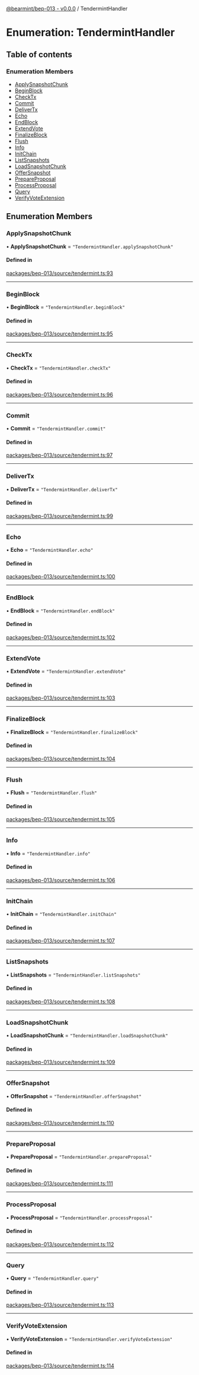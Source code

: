 [@bearmint/bep-013 - v0.0.0](../README.md) / TendermintHandler

# Enumeration: TendermintHandler

## Table of contents

### Enumeration Members

- [ApplySnapshotChunk](TendermintHandler.md#applysnapshotchunk)
- [BeginBlock](TendermintHandler.md#beginblock)
- [CheckTx](TendermintHandler.md#checktx)
- [Commit](TendermintHandler.md#commit)
- [DeliverTx](TendermintHandler.md#delivertx)
- [Echo](TendermintHandler.md#echo)
- [EndBlock](TendermintHandler.md#endblock)
- [ExtendVote](TendermintHandler.md#extendvote)
- [FinalizeBlock](TendermintHandler.md#finalizeblock)
- [Flush](TendermintHandler.md#flush)
- [Info](TendermintHandler.md#info)
- [InitChain](TendermintHandler.md#initchain)
- [ListSnapshots](TendermintHandler.md#listsnapshots)
- [LoadSnapshotChunk](TendermintHandler.md#loadsnapshotchunk)
- [OfferSnapshot](TendermintHandler.md#offersnapshot)
- [PrepareProposal](TendermintHandler.md#prepareproposal)
- [ProcessProposal](TendermintHandler.md#processproposal)
- [Query](TendermintHandler.md#query)
- [VerifyVoteExtension](TendermintHandler.md#verifyvoteextension)

## Enumeration Members

### ApplySnapshotChunk

• **ApplySnapshotChunk** = ``"TendermintHandler.applySnapshotChunk"``

#### Defined in

[packages/bep-013/source/tendermint.ts:93](https://github.com/bearmint/bearmint/blob/main/packages/bep-013/source/tendermint.ts#L93)

___

### BeginBlock

• **BeginBlock** = ``"TendermintHandler.beginBlock"``

#### Defined in

[packages/bep-013/source/tendermint.ts:95](https://github.com/bearmint/bearmint/blob/main/packages/bep-013/source/tendermint.ts#L95)

___

### CheckTx

• **CheckTx** = ``"TendermintHandler.checkTx"``

#### Defined in

[packages/bep-013/source/tendermint.ts:96](https://github.com/bearmint/bearmint/blob/main/packages/bep-013/source/tendermint.ts#L96)

___

### Commit

• **Commit** = ``"TendermintHandler.commit"``

#### Defined in

[packages/bep-013/source/tendermint.ts:97](https://github.com/bearmint/bearmint/blob/main/packages/bep-013/source/tendermint.ts#L97)

___

### DeliverTx

• **DeliverTx** = ``"TendermintHandler.deliverTx"``

#### Defined in

[packages/bep-013/source/tendermint.ts:99](https://github.com/bearmint/bearmint/blob/main/packages/bep-013/source/tendermint.ts#L99)

___

### Echo

• **Echo** = ``"TendermintHandler.echo"``

#### Defined in

[packages/bep-013/source/tendermint.ts:100](https://github.com/bearmint/bearmint/blob/main/packages/bep-013/source/tendermint.ts#L100)

___

### EndBlock

• **EndBlock** = ``"TendermintHandler.endBlock"``

#### Defined in

[packages/bep-013/source/tendermint.ts:102](https://github.com/bearmint/bearmint/blob/main/packages/bep-013/source/tendermint.ts#L102)

___

### ExtendVote

• **ExtendVote** = ``"TendermintHandler.extendVote"``

#### Defined in

[packages/bep-013/source/tendermint.ts:103](https://github.com/bearmint/bearmint/blob/main/packages/bep-013/source/tendermint.ts#L103)

___

### FinalizeBlock

• **FinalizeBlock** = ``"TendermintHandler.finalizeBlock"``

#### Defined in

[packages/bep-013/source/tendermint.ts:104](https://github.com/bearmint/bearmint/blob/main/packages/bep-013/source/tendermint.ts#L104)

___

### Flush

• **Flush** = ``"TendermintHandler.flush"``

#### Defined in

[packages/bep-013/source/tendermint.ts:105](https://github.com/bearmint/bearmint/blob/main/packages/bep-013/source/tendermint.ts#L105)

___

### Info

• **Info** = ``"TendermintHandler.info"``

#### Defined in

[packages/bep-013/source/tendermint.ts:106](https://github.com/bearmint/bearmint/blob/main/packages/bep-013/source/tendermint.ts#L106)

___

### InitChain

• **InitChain** = ``"TendermintHandler.initChain"``

#### Defined in

[packages/bep-013/source/tendermint.ts:107](https://github.com/bearmint/bearmint/blob/main/packages/bep-013/source/tendermint.ts#L107)

___

### ListSnapshots

• **ListSnapshots** = ``"TendermintHandler.listSnapshots"``

#### Defined in

[packages/bep-013/source/tendermint.ts:108](https://github.com/bearmint/bearmint/blob/main/packages/bep-013/source/tendermint.ts#L108)

___

### LoadSnapshotChunk

• **LoadSnapshotChunk** = ``"TendermintHandler.loadSnapshotChunk"``

#### Defined in

[packages/bep-013/source/tendermint.ts:109](https://github.com/bearmint/bearmint/blob/main/packages/bep-013/source/tendermint.ts#L109)

___

### OfferSnapshot

• **OfferSnapshot** = ``"TendermintHandler.offerSnapshot"``

#### Defined in

[packages/bep-013/source/tendermint.ts:110](https://github.com/bearmint/bearmint/blob/main/packages/bep-013/source/tendermint.ts#L110)

___

### PrepareProposal

• **PrepareProposal** = ``"TendermintHandler.prepareProposal"``

#### Defined in

[packages/bep-013/source/tendermint.ts:111](https://github.com/bearmint/bearmint/blob/main/packages/bep-013/source/tendermint.ts#L111)

___

### ProcessProposal

• **ProcessProposal** = ``"TendermintHandler.processProposal"``

#### Defined in

[packages/bep-013/source/tendermint.ts:112](https://github.com/bearmint/bearmint/blob/main/packages/bep-013/source/tendermint.ts#L112)

___

### Query

• **Query** = ``"TendermintHandler.query"``

#### Defined in

[packages/bep-013/source/tendermint.ts:113](https://github.com/bearmint/bearmint/blob/main/packages/bep-013/source/tendermint.ts#L113)

___

### VerifyVoteExtension

• **VerifyVoteExtension** = ``"TendermintHandler.verifyVoteExtension"``

#### Defined in

[packages/bep-013/source/tendermint.ts:114](https://github.com/bearmint/bearmint/blob/main/packages/bep-013/source/tendermint.ts#L114)
